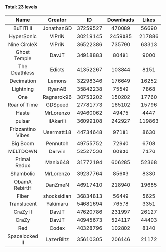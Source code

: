 #### Total: 23 levels

| Name | Creator | ID | Downloads | Likes |
|:---:|:---:|:---:|:---:|:---:|
| BuTiTi II | JonathanGD | 37259527 | 470089 | 56690
| HyperSonic | ViPriN | 30219145 | 2459085 | 217886
| Nine CircleX | ViPriN | 36522386 | 735790 | 63313
| Ghost Temple | DavJT | 34918883 | 80491 | 9000
| The Deathless | Edicts | 41352267 | 103844 | 8151
| Decimation | Lemons | 32298346 | 176649 | 16252
| Lightning | RyanAB | 35842238 | 75549 | 7868
| One | Ragnarok96 | 30753202 | 150202 | 17760
| Roar of Time | GDSpeed | 27781773 | 165102 | 15796
| Haste | MrLorenzo | 49460062 | 49475 | 4447
| pulsar | iIAkariIi | 36099108 | 242927 | 119863
| Frizzantino Vibes | Usermatt18 | 44734648 | 97181 | 8630
| Big Boom | Pennutoh | 49755752 | 72940 | 6708
| MELTDOWN | Darwin | 52527538 | 80936 | 7176
| Primal Redux | Manix648 | 31772194 | 606285 | 52368
| Shambolic | MrLorenzo | 39237764 | 85603 | 8330
| ObamA RebirtH | DanZmeN | 46917410 | 218940 | 19685
| Fiber | shocksidian | 36834813 | 56449 | 5625
| Translucent | Yakimaru | 54681694 | 76578 | 3351
| CraZy II | DavJT | 47620786 | 231997 | 26127
| CraZy | DavJT | 40945673 | 524117 | 44403
| Red | Codex | 40328796 | 102802 | 8140
| Spacelocked II | LazerBlitz | 35610305 | 206146 | 21172

